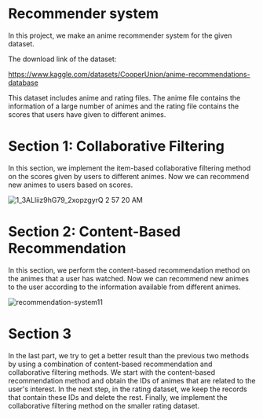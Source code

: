 # Recommender system

In this project, we make an anime recommender system for the given dataset.

The download link of the dataset:

https://www.kaggle.com/datasets/CooperUnion/anime-recommendations-database

This dataset includes anime and rating files. The anime file contains the information of a large number of animes and the rating file contains the scores that users have given to different animes.

# Section 1: Collaborative Filtering

In this section, we implement the item-based collaborative filtering method on the scores given by users to different animes. Now we can recommend new animes to users based on scores.

![1_3ALliiz9hG79_2xopzgyrQ 2 57 20 AM](https://user-images.githubusercontent.com/47056654/195467508-cf80c6ca-fae4-49a3-8144-c67da48b32b0.jpg)

# Section 2: Content-Based Recommendation 

In this section, we perform the content-based recommendation method on the animes that a user has watched. Now we can recommend new animes to the user according to the information available from different animes.

![recommendation-system11](https://user-images.githubusercontent.com/47056654/195469234-5b738a5f-c9eb-4429-9ac8-9f7dea6362a6.jpg)

# Section 3 

In the last part, we try to get a better result than the previous two methods by using a combination of content-based recommendation and collaborative filtering methods. We start with the content-based recommendation method and obtain the IDs of animes that are related to the user's interest. In the next step, in the rating dataset, we keep the records that contain these IDs and delete the rest. Finally, we implement the collaborative filtering method on the smaller rating dataset.

